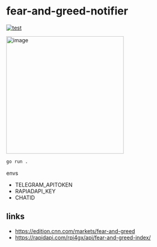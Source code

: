 # fear-and-greed-notifier

[![test](https://github.com/sh-cho/fear-and-greed-notifier/actions/workflows/test.yml/badge.svg?branch=main&event=push)](https://github.com/sh-cho/fear-and-greed-notifier/actions/workflows/test.yml)

<img width="312" alt="image" src="https://github.com/sh-cho/fear-and-greed-notifier/assets/11611397/30fda01e-ec23-4e56-ba89-241ef374fff4">

```sh
go run .
```

envs
- TELEGRAM_APITOKEN
- RAPIADAPI_KEY
- CHATID

## links
- https://edition.cnn.com/markets/fear-and-greed
- https://rapidapi.com/rpi4gx/api/fear-and-greed-index/
